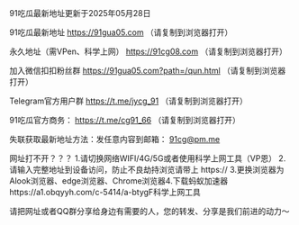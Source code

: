 91吃瓜最新地址更新于2025年05月28日

91吃瓜最新地址 https://91gua05.com （请复制到浏览器打开）

永久地址（需VPen、科学上网） https://91cg08.com （请复制到浏览器打开）

加入微信扣扣粉丝群 https://91gua05.com?path=/qun.html （请复制到浏览器打开）

Telegram官方用户群 https://t.me/jycg_91 （请复制到浏览器打开）

91吃瓜官方商务： https://t.me/cg91_66 （请复制到浏览器打开）

失联获取最新地址方法：发任意内容到邮箱： 91cg@pm.me

网址打不开？？？ 1.请切换网络WIFI/4G/5G或者使用科学上网工具（VP恩） 2.请输入完整地址到设备访问，防止不良劫持浏览请带上 https:// 3.更换浏览器为Alook浏览器、edge浏览器、Chrome浏览器4.下载蚂蚁加速器https://a1.obqyyh.com/c-5414/a-btygF科学上网工具

请把网址或者QQ群分享给身边有需要的人，您的转发、分享是我们前进的动力～
